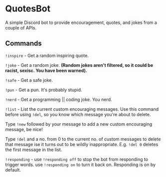 # QuotesBot

A simple Discord bot to provide encouragement, quotes, and jokes from a couple of APIs.

## Commands

`!inspire` - Get a random inspiring quote. 

`!joke` - Get a random joke. **(Random jokes aren't filtered, so it could be racist, sexisc. You have been warned).**

`!safe` - Get a safe joke.

`!pun` - Get a pun. It's probably stupid.

`!nerd` - Get a programming || coding joke. You nerd.

`!list` - List the current custom encouraging messages.
Use this command before using `!del`, so you know which 
message you're about to delete.

Type `!new` followed by your message to add a new
custom encouraging message, be nice!

Type `!del` and a no. from 0 to the current no. of custom messages to delete that message ise it turns out to be wildly inappropriate. 
E.g. `!del 0` deletes the first message in the list.

`!responding` - use `!responding off` to stop the bot from 
responding to trigger words. use `!responding on` to turn it back on. Responding is on 
by default.
